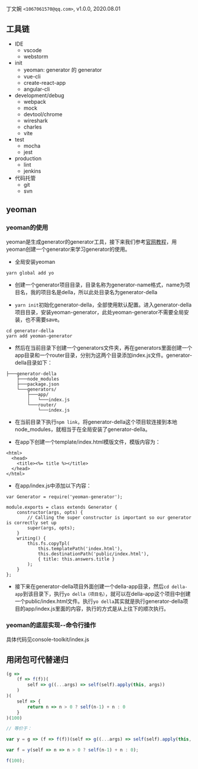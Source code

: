 丁文婉 `<1067061570@qq.com>`, v1.0.0,  2020.08.01

## 工具链

- IDE
    - vscode
    - webstorm
- init
    - yeoman: generator 的 generator
    - vue-cli
    - create-react-app
    - angular-cli
- development/debug
    - webpack
    - mock
    - devtool/chrome
    - wireshark
    - charles
    - vite
- test
    - mocha
    - jest
- production
    - lint
    - jenkins
- 代码托管
    - git
    - svn
    
## yeoman

### yeoman的使用

yeoman是生成generator的generator工具，接下来我们参考[官网教程](https://yeoman.io/authoring/index.html)，用yeoman创建一个generator来学习generator的使用。

- 全局安装yeoman

```
yarn global add yo
```

- 创建一个generator项目目录，目录名称为generator-name格式，name为项目名，我的项目名是della，所以此处目录名为generator-della

- `yarn init`初始化generator-della，全部使用默认配置。进入generator-della项目目录，安装yeoman-generator，此处yeoman-generator不需要全局安装，也不需要save。

```
cd generator-della
yarn add yeoman-generator
```

- 然后在当前目录下创建一个generators文件夹，再在generators里面创建一个app目录和一个router目录，分别为这两个目录添加index.js文件。generator-della目录如下：

```
├───generator-della
    ├───node_modules
    ├───package.json
    └───generators/
        ├───app/
        │   └───index.js
        └───router/
            └───index.js
```

- 在当前目录下执行`npm link`，将generator-della这个项目软连接到本地node_modules，就相当于在全局安装了generator-della。

- 在app下创建一个template/index.html模版文件，模版内容为：

```
<html>
  <head>
    <title><%= title %></title>
  </head>
</html>
```

- 在app/index.js中添加以下内容：

```
var Generator = require('yeoman-generator');

module.exports = class extends Generator {
    constructor(args, opts) {
        // Calling the super constructor is important so our generator is correctly set up
        super(args, opts);
    }
    writing() {
        this.fs.copyTpl(
            this.templatePath('index.html'),
            this.destinationPath('public/index.html'),
            { title: this.answers.title }
        );
    }
};
```

- 接下来在generator-della项目外面创建一个della-app目录，然后`cd della-app`到该目录下，执行`yo della（项目名）`，就可以在della-app这个项目中创建一个public/index.html文件。执行`yo della`其实就是执行generator-della项目的app/index.js里面的内容，执行的方式是从上往下的顺次执行。

### yeoman的底层实现--命令行操作
具体代码见console-toolkit/index.js

## 用闭包可代替递归

```javascript
(g => 
    (f => f(f))(
        self => g((...args) => self(self).apply(this, args))
    )
)(
    self => {
        return n => n > 0 ? self(n-1) + n : 0
    }
)(100)

// 等价于：

var y = g => (f => f(f))(self => g((...args) => self(self).apply(this, args))); // y-combinator

var f = y(self => n => n > 0 ? self(n-1) + n : 0);

f(100);

```



